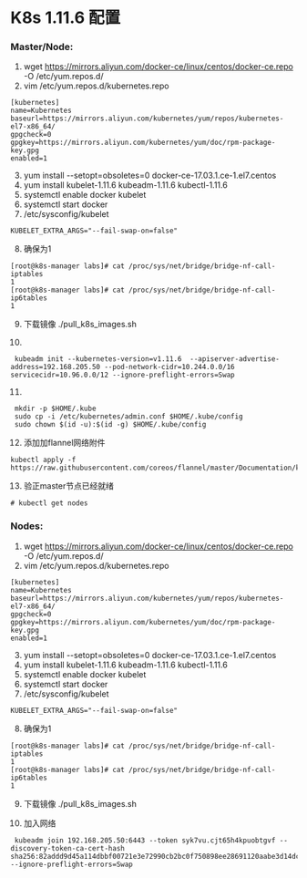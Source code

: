# K8s 1.11.6 配置

### Master/Node:

1. wget https://mirrors.aliyun.com/docker-ce/linux/centos/docker-ce.repo -O /etc/yum.repos.d/
2. vim /etc/yum.repos.d/kubernetes.repo

```
[kubernetes]
name=Kubernetes
baseurl=https://mirrors.aliyun.com/kubernetes/yum/repos/kubernetes-el7-x86_64/
gpgcheck=0
gpgkey=https://mirrors.aliyun.com/kubernetes/yum/doc/rpm-package-key.gpg
enabled=1
```

3. yum install --setopt=obsoletes=0 docker-ce-17.03.1.ce-1.el7.centos
4. yum install kubelet-1.11.6  kubeadm-1.11.6  kubectl-1.11.6
5. systemctl enable docker kubelet
6. systemctl start docker
7. /etc/sysconfig/kubelet

```
KUBELET_EXTRA_ARGS="--fail-swap-on=false"
```
8. 确保为1
```
[root@k8s-manager labs]# cat /proc/sys/net/bridge/bridge-nf-call-iptables
1
[root@k8s-manager labs]# cat /proc/sys/net/bridge/bridge-nf-call-ip6tables
1
```

9. 下载镜像
./pull_k8s_images.sh

10. 
```
 kubeadm init --kubernetes-version=v1.11.6  --apiserver-advertise-address=192.168.205.50 --pod-network-cidr=10.244.0.0/16 servicecidr=10.96.0.0/12 --ignore-preflight-errors=Swap
```
11.
```
 mkdir -p $HOME/.kube
 sudo cp -i /etc/kubernetes/admin.conf $HOME/.kube/config
 sudo chown $(id -u):$(id -g) $HOME/.kube/config
```

12. 添加加flannel网络附件
```
kubectl apply -f https://raw.githubusercontent.com/coreos/flannel/master/Documentation/kubeflannel.yml
```

13. 验正master节点已经就绪
```
# kubectl get nodes
```


### Nodes:


1. wget https://mirrors.aliyun.com/docker-ce/linux/centos/docker-ce.repo -O /etc/yum.repos.d/
2. vim /etc/yum.repos.d/kubernetes.repo

```
[kubernetes]
name=Kubernetes
baseurl=https://mirrors.aliyun.com/kubernetes/yum/repos/kubernetes-el7-x86_64/
gpgcheck=0
gpgkey=https://mirrors.aliyun.com/kubernetes/yum/doc/rpm-package-key.gpg
enabled=1
```

3. yum install --setopt=obsoletes=0 docker-ce-17.03.1.ce-1.el7.centos
4. yum install kubelet-1.11.6  kubeadm-1.11.6  kubectl-1.11.6
5. systemctl enable docker kubelet
6. systemctl start docker
7. /etc/sysconfig/kubelet

```
KUBELET_EXTRA_ARGS="--fail-swap-on=false"
```
8. 确保为1
```
[root@k8s-manager labs]# cat /proc/sys/net/bridge/bridge-nf-call-iptables
1
[root@k8s-manager labs]# cat /proc/sys/net/bridge/bridge-nf-call-ip6tables
1
```

9. 下载镜像
./pull_k8s_images.sh

10. 加入网络
```
 kubeadm join 192.168.205.50:6443 --token syk7vu.cjt65h4kpuobtgvf --discovery-token-ca-cert-hash sha256:82addd9d45a114dbbf00721e3e72990cb2bc0f750898ee28691120aabe3d14dc --ignore-preflight-errors=Swap
``` 